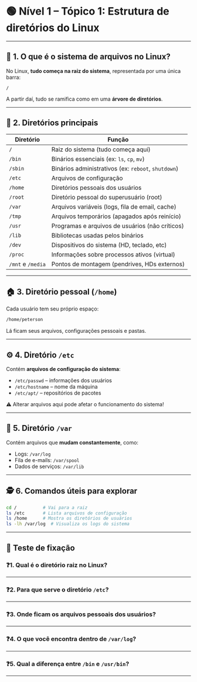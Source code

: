 
# 🟢 Nível 1 – Tópico 1: Estrutura de diretórios do Linux

---

## 🧱 1. O que é o sistema de arquivos no Linux?

No Linux, **tudo começa na raiz do sistema**, representada por uma única barra:

```
/
```

A partir daí, tudo se ramifica como em uma **árvore de diretórios**.

---

## 🌳 2. Diretórios principais

| Diretório | Função |
|----------|--------|
| `/`      | Raiz do sistema (tudo começa aqui) |
| `/bin`   | Binários essenciais (ex: `ls`, `cp`, `mv`) |
| `/sbin`  | Binários administrativos (ex: `reboot`, `shutdown`) |
| `/etc`   | Arquivos de configuração |
| `/home`  | Diretórios pessoais dos usuários |
| `/root`  | Diretório pessoal do superusuário (root) |
| `/var`   | Arquivos variáveis (logs, fila de email, cache) |
| `/tmp`   | Arquivos temporários (apagados após reinício) |
| `/usr`   | Programas e arquivos de usuários (não críticos) |
| `/lib`   | Bibliotecas usadas pelos binários |
| `/dev`   | Dispositivos do sistema (HD, teclado, etc) |
| `/proc`  | Informações sobre processos ativos (virtual) |
| `/mnt` e `/media` | Pontos de montagem (pendrives, HDs externos) |

---

## 🏠 3. Diretório pessoal (`/home`)

Cada usuário tem seu próprio espaço:

```bash
/home/peterson
```

Lá ficam seus arquivos, configurações pessoais e pastas.

---

## ⚙️ 4. Diretório `/etc`

Contém **arquivos de configuração do sistema**:

- `/etc/passwd` – informações dos usuários
- `/etc/hostname` – nome da máquina
- `/etc/apt/` – repositórios de pacotes

⚠️ Alterar arquivos aqui pode afetar o funcionamento do sistema!

---

## 🔧 5. Diretório `/var`

Contém arquivos que **mudam constantemente**, como:

- Logs: `/var/log`
- Fila de e-mails: `/var/spool`
- Dados de serviços: `/var/lib`

---

## 🕵️ 6. Comandos úteis para explorar

```bash
cd /          # Vai para a raiz
ls /etc       # Lista arquivos de configuração
ls /home      # Mostra os diretórios de usuários
ls -lh /var/log  # Visualiza os logs do sistema
```

---

## 📝 Teste de fixação

### ❓1. Qual é o diretório raiz no Linux?

---

### ❓2. Para que serve o diretório `/etc`?

---

### ❓3. Onde ficam os arquivos pessoais dos usuários?

---

### ❓4. O que você encontra dentro de `/var/log`?

---

### ❓5. Qual a diferença entre `/bin` e `/usr/bin`?

---
